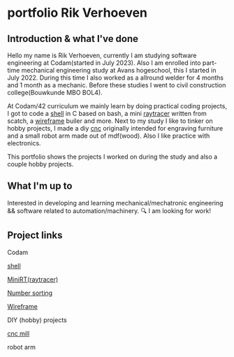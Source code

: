 # portfolio Rik Verhoeven

## Introduction & what I've done

Hello my name is Rik Verhoeven,
currently I am studying software engineering at Codam(started in July 2023).
Also I am enrolled into part-time mechanical engineering study at Avans hogeschool, this I started in July 2022.
During this time I also worked as a allround welder for 4 months and 1 month as a mechanic.
Before these studies I went to civil construction college(Bouwkunde MBO BOL4).

At Codam/42 curriculum we mainly learn by doing practical coding projects, I got to code a [shell](https://github.com/Rikkopanda/minishell) in C based on bash, a mini [raytracer](https://github.com/Rikkopanda/Mini_RT) written from scatch, a [wireframe](https://github.com/Rikkopanda/FDF) builer and more.
Next to my study I like to tinker on hobby projects, I made a diy [cnc](https://github.com/Rikkopanda/portfolio/blob/main/diy_cnc/README.md) originally intended for engraving furniture and a small robot arm made out of mdf(wood).
Also I like practice with electronics.

This portfolio shows the projects I worked on during the study and also a couple hobby projects.

## What I'm up to
Interested in developing and learning mechanical/mechatronic engineering && software related to automation/machinery.
🔍 I am looking for work!

## Project links
Codam

[shell](https://github.com/Rikkopanda/minishell)

[MiniRT(raytracer)](https://github.com/Rikkopanda/Mini_RT)

[Number sorting](https://github.com/Rikkopanda/pushswap)

[Wireframe](https://github.com/Rikkopanda/FDF)

DIY (hobby) projects

[cnc mill](https://github.com/Rikkopanda/portfolio/blob/main/diy_cnc/README.md)

robot arm







